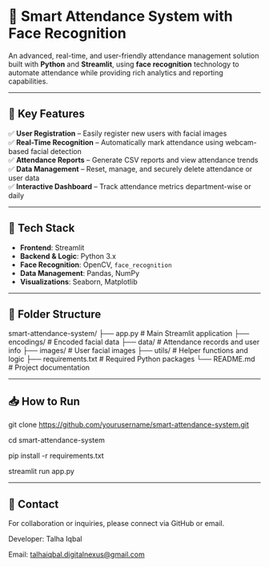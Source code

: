 # 📸 Smart Attendance System with Face Recognition

An advanced, real-time, and user-friendly attendance management solution built with **Python** and **Streamlit**, using **face recognition** technology to automate attendance while providing rich analytics and reporting capabilities.

---

## 🚀 Key Features

✅ **User Registration** – Easily register new users with facial images  
✅ **Real-Time Recognition** – Automatically mark attendance using webcam-based facial detection  
✅ **Attendance Reports** – Generate CSV reports and view attendance trends  
✅ **Data Management** – Reset, manage, and securely delete attendance or user data  
✅ **Interactive Dashboard** – Track attendance metrics department-wise or daily  

---

## 🔧 Tech Stack

- **Frontend**: Streamlit  
- **Backend & Logic**: Python 3.x  
- **Face Recognition**: OpenCV, `face_recognition`  
- **Data Management**: Pandas, NumPy  
- **Visualizations**: Seaborn, Matplotlib  

---

## 📂 Folder Structure

smart-attendance-system/
├── app.py # Main Streamlit application
├── encodings/ # Encoded facial data
├── data/ # Attendance records and user info
├── images/ # User facial images
├── utils/ # Helper functions and logic
├── requirements.txt # Required Python packages
└── README.md # Project documentation

----
📥 How to Run
----
git clone https://github.com/yourusername/smart-attendance-system.git

cd smart-attendance-system

pip install -r requirements.txt

streamlit run app.py



-----
📩 Contact
-----
For collaboration or inquiries, please connect via GitHub or email.

Developer: Talha Iqbal

Email: talhaiqbal.digitalnexus@gmail.com
